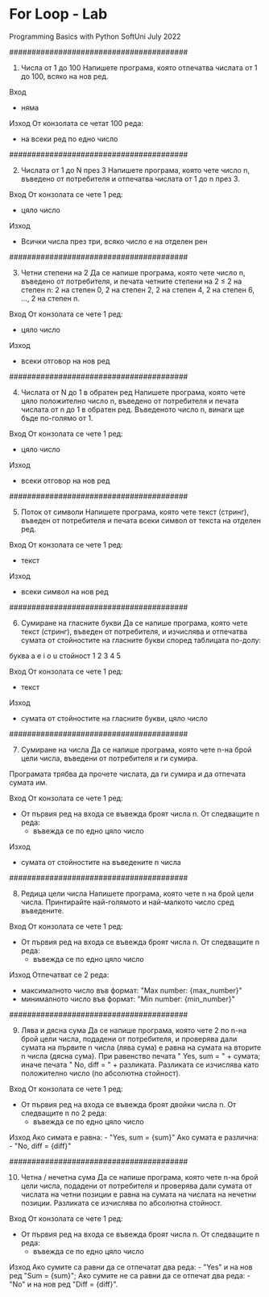 # For Loop - Lab
Programming Basics with Python SoftUni July 2022


########################################
01. Числа от 1 до 100
Напишете програма, която отпечатва числата от 1 до 100, всяко на нов ред.

Вход
- няма

Изход
От конзолата се четат 100 реда:
- на всеки ред по едно число

########################################
   
02. Числата от 1 до N през 3
Напишете програма, която чете число n, въведено от потребителя и отпечатва числата от 1 до n през 3.

Вход 
От конзолата се чете 1 ред:
- цяло число

Изход
- Всички числа през три, всяко число е на отделен рен

########################################

03. Четни степени на 2
Да се напише програма, която чете число n, въведено от потребителя, и печата четните степени на 2 ≤ 2 на степен n: 2 на степен 0, 2 на степен 2, 2 на степен 4, 2 на степен 6, …, 2 на степен n. 

Вход 
От конзолата се чете 1 ред:
- цяло число

Изход
- всеки отговор на нов ред

########################################

04. Числата от N до 1 в обратен ред
Напишете програма, която чете цяло положително число n, въведено от потребителя и печата числата от n до 1 в обратен ред. Въведеното число n, винаги ще бъде по-голямо от 1.

Вход 
От конзолата се чете 1 ред:
- цяло число

Изход
- всеки отговор на нов ред

########################################

05. Поток от символи
Напишете програма, която чете текст (стринг), въведен от потребителя и печата всеки символ от текста на отделен ред.

Вход 
От конзолата се чете 1 ред:
- текст

Изход
- всеки символ на нов ред

########################################

06.	Сумиране на гласните букви
Да се напише програма, която чете текст (стринг), въведен от потребителя, и изчислява и отпечатва сумата от стойностите на гласните букви според таблицата по-долу:

буква		a	e	i	o	u
стойност	1	2	3	4	5

Вход 
От конзолата се чете 1 ред:
- текст

Изход
- сумата от стойностите на гласните букви, цяло число

########################################

07.	Сумиране на числа
Да се напише програма, която чете n-на брой цели числа, въведени от потребителя и ги сумира.

Програмата трябва да прочете числата, да ги сумира и да отпечата сумата им. 

Вход 
От конзолата се чете 1 ред:
- От първия ред на входа се въвежда броят числа n.
	От следващите n реда:
	- въвежда се по едно цяло число

Изход
- сумата от стойностите на въведените n числа

########################################

08. Редица цели числа
Напишете програма, която чете n на брой цели числа. Принтирайте най-голямото и най-малкото число сред въведените.

Вход 
От конзолата се чете 1 ред:
- От първия ред на входа се въвежда броят числа n.
	От следващите n реда:
	- въвежда се по едно цяло число

Изход
Отпечатват се 2 реда:
- максималното число във формат: "Max number: {max_number}"
- минималното число във формат: "Min number: {min_number}"

########################################

09. Лява и дясна сума
Да се напише програма, която чете 2 по n-на брой цели числа, подадени от потребителя, и проверява дали сумата на първите n числа (лява сума) е равна на сумата на вторите n числа (дясна сума). При равенство печата " Yes, sum = " + сумата; иначе печата " No, diff = " + разликата. Разликата се изчислява като положително число (по абсолютна стойност). 

Вход 
От конзолата се чете 1 ред:
- От първия ред на входа се въвежда броят двойки числа n.
	От следващите n по 2 реда:
	- въвежда се по едно цяло число

Изход
Ако симата е равна:
	- "Yes, sum = {sum}"
Ако сумата е различна:
	- "No, diff = {diff}"

########################################

10.	Четна / нечетна сума
Да се напише програма, която чете n-на брой цели числа, подадени от потребителя и проверява дали сумата от числата на четни позиции е равна на сумата на числата на нечетни позиции. Разликата се изчислява по абсолютна стойност.

Вход 
От конзолата се чете 1 ред:
- От първия ред на входа се въвежда броят числа n.
	От следващите n реда:
	- въвежда се по едно цяло число

Изход
Ако сумите са равни да се отпечатат два реда: 
	- "Yes" и на нов ред "Sum = {sum}"; 
Ако сумите не са равни да се отпечат два реда: 
	- "No" и на нов ред "Diff = {diff}". 
 